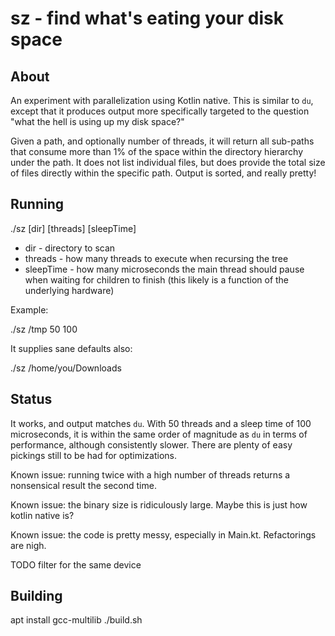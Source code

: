 # sz - find what's eating your disk space

## About

An experiment with parallelization using Kotlin native. This is similar to `du`, except that it produces output more 
specifically targeted to the question "what the hell is using up my disk space?"

Given a path, and optionally number of threads, it will return all sub-paths that consume more than 1% of the space
within the directory hierarchy under the path. It does not list individual files, but does provide the total size of 
files directly within the specific path. Output is sorted, and really pretty!

## Running

./sz [dir] [threads] [sleepTime]

* dir - directory to scan
* threads - how many threads to execute when recursing the tree
* sleepTime - how many microseconds the main thread should pause when waiting for children to finish (this likely is a function of the underlying hardware)

Example:

./sz /tmp 50 100

It supplies sane defaults also:

./sz /home/you/Downloads 

## Status

It works, and output matches `du`. With 50 threads and a sleep time of 100 microseconds, it is within the same order of
magnitude as `du` in terms of performance, although consistently slower. There are plenty of easy pickings still to be had 
for optimizations.

Known issue: running twice with a high number of threads returns a nonsensical result the second time. 

Known issue: the binary size is ridiculously large. Maybe this is just how kotlin native is?

Known issue: the code is pretty messy, especially in Main.kt. Refactorings are nigh.

TODO filter for the same device

## Building

apt install gcc-multilib
./build.sh
